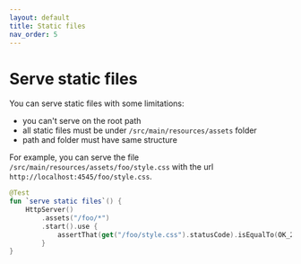 ```yaml
---
layout: default
title: Static files
nav_order: 5
---
```


# Serve static files
You can serve static files with some limitations:
* you can't serve on the root path
* all static files must be under `/src/main/resources/assets` folder
* path and folder must have same structure

For example, you can serve the file `/src/main/resources/assets/foo/style.css` with the url `http://localhost:4545/foo/style.css`.

```kotlin
@Test
fun `serve static files`() {
    HttpServer()
        .assets("/foo/*")
        .start().use {
            assertThat(get("/foo/style.css").statusCode).isEqualTo(OK_200)
        }
}
```

